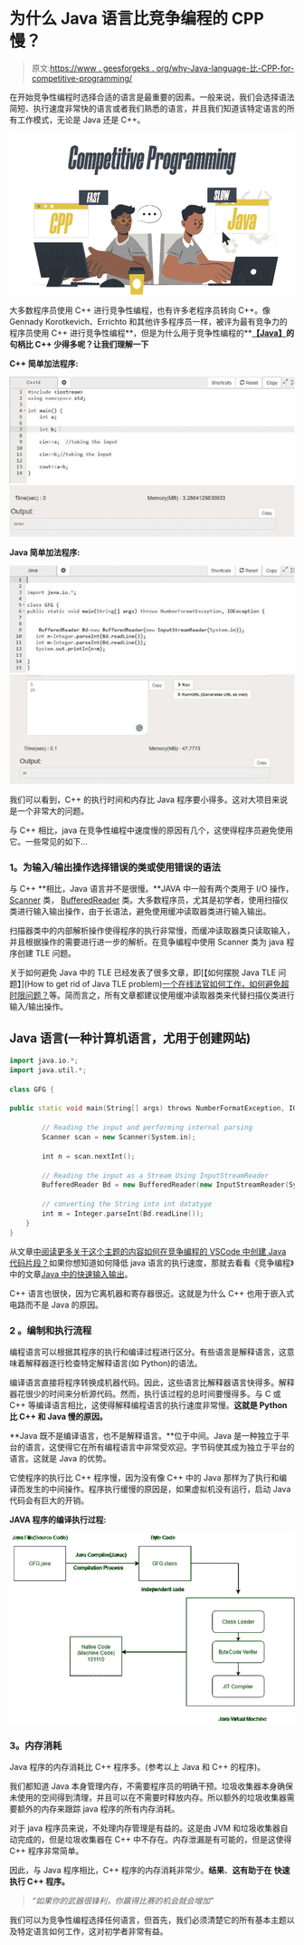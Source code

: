 # 为什么 Java 语言比竞争编程的 CPP 慢？

> 原文:[https://www . geesforgeks . org/why-Java-language-比-CPP-for-competitive-programming/](https://www.geeksforgeeks.org/why-java-language-is-slower-than-cpp-for-competitive-programming/)

在开始竞争性编程时选择合适的语言是最重要的因素。一般来说，我们会选择语法简短、执行速度非常快的语言或者我们熟悉的语言，并且我们知道该特定语言的所有工作模式，无论是 Java 还是 C++。

![Why-Java-Language-is-Slower-Than-CPP-for-Competitive-Programming](img/2ff64f722cfb0a1fd2bbb2920b37812e.png)

大多数程序员使用 C++ 进行竞争性编程，也有许多老程序员转向 C++。像 Gennady Korotkevich、Errichto 和其他许多程序员一样，被评为最有竞争力的程序员使用 C++ 进行竞争性编程**，但是为什么用于竞争性编程的**[**【Java】**](https://www.geeksforgeeks.org/java/)**的句柄比 C++ 少得多呢？让我们理解一下**

**C++ 简单加法程序:**

![](img/dea84703a43723df3bc63a770aea2c7e.png) ![](img/0e2ff3f49c53462f062720f845d75765.png)

**Java 简单加法程序:**

![](img/e2c98406ea7fa1bad98ab9c837bfe696.png) ![](img/d4fe184afa54fc9f7a91119f64e50fd1.png)

我们可以看到，C++ 的执行时间和内存比 Java 程序要小得多。这对大项目来说是一个非常大的问题。

与 C++ 相比，java 在竞争性编程中速度慢的原因有几个，这使得程序员避免使用它。一些常见的如下…

### **1。为输入/输出操作选择错误的类或使用错误的语法**

与 C++ **相比，Java 语言并不是很慢。**JAVA 中一般有两个类用于 I/O 操作， [Scanner](https://www.geeksforgeeks.org/scanner-class-in-java/) 类， [BufferedReader](https://www.geeksforgeeks.org/java-io-bufferedreader-class-java/) 类。大多数程序员，尤其是初学者，使用扫描仪类进行输入输出操作，由于长语法，避免使用缓冲读取器类进行输入输出。

扫描器类中的内部解析操作使得程序的执行非常慢，而缓冲读取器类只读取输入，并且根据操作的需要进行进一步的解析。在竞争编程中使用 Scanner 类为 java 程序创建 TLE 问题。

关于如何避免 Java 中的 TLE 已经发表了很多文章，即[【如何摆脱 Java TLE 问题】](How to get rid of Java TLE problem)[一个在线法官如何工作，如何避免超时限问题？](https://www.geeksforgeeks.org/how-an-online-judge-works-and-how-to-avoid-time-limit-exceeded-problem/)等。简而言之，所有文章都建议使用缓冲读取器类来代替扫描仪类进行输入/输出操作。

## Java 语言(一种计算机语言，尤用于创建网站)

```cpp
import java.io.*;
import java.util.*;

class GFG {

public static void main(String[] args) throws NumberFormatException, IOException {

        // Reading the input and performing internal parsing
        Scanner scan = new Scanner(System.in);

        int n = scan.nextInt();

        // Reading the input as a Stream Using InputStreamReader
        BufferedReader Bd = new BufferedReader(new InputStreamReader(System.in));

        // converting the String into int datatype
        int m = Integer.parseInt(Bd.readLine());
    }
}
```

从文章[中阅读更多关于这个主题的内容如何在竞争编程的 VSCode 中创建 Java 代码片段？](https://www.geeksforgeeks.org/how-to-create-java-snippets-in-vscode-for-competitive-programming/)如果你想知道如何降低 java 语言的执行速度，那就去看看《竞争编程》中的文章[Java 中的快速输入输出](https://www.geeksforgeeks.org/fast-io-in-java-in-competitive-programming/)。

C++ 语言也很快，因为它离机器和寄存器很近。这就是为什么 C++ 也用于嵌入式电路而不是 Java 的原因。

### 2 **。编制和执行流程**

编程语言可以根据其程序的执行和编译过程进行区分。有些语言是解释语言，这意味着解释器逐行检查特定解释语言(如 Python)的语法。

编译语言直接将程序转换成机器代码。因此，这些语言比解释器语言快得多。解释器花很少的时间来分析源代码。然而，执行该过程的总时间要慢得多。与 C 或 C++ 等编译语言相比，这使得解释编程语言的执行速度非常慢。**这就是 Python 比 C++ 和 Java 慢的原因。**

**Java 既不是编译语言，也不是解释语言。**位于中间。Java 是一种独立于平台的语言，这使得它在所有编程语言中非常受欢迎。字节码使其成为独立于平台的语言。这就是 Java 的优势。

它使程序的执行比 C++ 程序慢，因为没有像 C++ 中的 Java 那样为了执行和编译而发生的中间操作。程序执行缓慢的原因是，如果虚拟机没有运行，启动 Java 代码会有巨大的开销。

**JAVA 程序的编译执行过程:**

![](img/b14c3d263d5b51f6b621a39515ae5c72.png)

### **3。内存消耗**

Java 程序的内存消耗比 C++ 程序多。(参考以上 Java 和 C++ 的程序)。

我们都知道 Java 本身管理内存，不需要程序员的明确干预。垃圾收集器本身确保未使用的空间得到清理，并且可以在不需要时释放内存。所以额外的垃圾收集器需要额外的内存来跟踪 java 程序的所有内存消耗。

对于 java 程序员来说，不处理内存管理是有益的。这是由 JVM 和垃圾收集器自动完成的，但是垃圾收集器在 C++ 中不存在。内存泄漏是有可能的，但是这使得 C++ 程序非常简单。

因此，与 Java 程序相比，C++ 程序的内存消耗非常少。**结果**、**这有助于在** **快速执行 C++ 程序。**

> *“如果你的武器很锋利，你赢得比赛的机会就会增加”*

我们可以为竞争性编程选择任何语言，但首先，我们必须清楚它的所有基本主题以及特定语言如何工作，这对初学者非常有益。